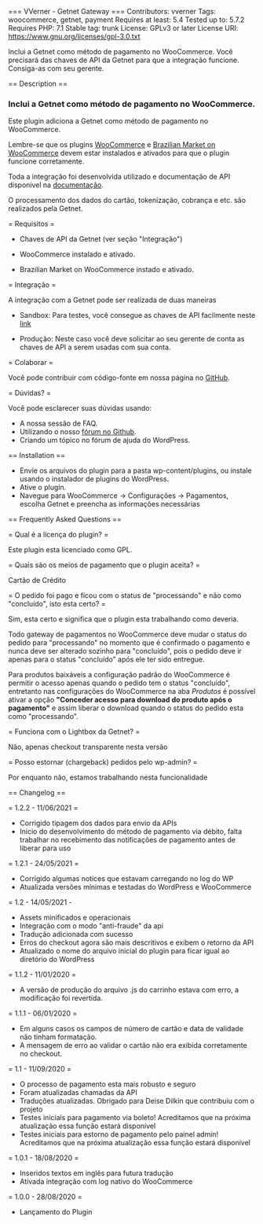 === VVerner - Getnet Gateway ===
Contributors: vverner
Tags: woocommerce, getnet, payment
Requires at least: 5.4
Tested up to: 5.7.2
Requires PHP: 7.1
Stable tag: trunk
License: GPLv3 or later
License URI: https://www.gnu.org/licenses/gpl-3.0.txt

Inclui a Getnet como método de pagamento no WooCommerce. Você precisará das chaves de API da Getnet para que a integração funcione. Consiga-as com seu gerente.

== Description ==

### Inclui a Getnet como método de pagamento no WooCommerce. ###

Este plugin adiciona a Getnet como método de pagamento no WooCommerce. 

Lembre-se que os plugins [WooCommerce](http://wordpress.org/plugins/woocommerce/) e [Brazilian Market on WooCommerce](http://wordpress.org/plugins/woocommerce-extra-checkout-fields-for-brazil/) devem estar instalados e ativados para que o plugin funcione corretamente.

Toda a integração foi desenvolvida utilizado e documentação de API disponível na [documentação](https://developers.getnet.com.br/).

O processamento dos dados do cartão, tokenização, cobrança e etc. são realizados pela Getnet.

= Requisitos =

* Chaves de API da Getnet (ver seção "Integração")

* WooCommerce instalado e ativado.

* Brazilian Market on WooCommerce instado e ativado.

= Integração =

A integração com a Getnet pode ser realizada de duas maneiras

* Sandbox: Para testes, você consegue as chaves de API facilmente neste [link](https://developers.getnet.com.br/login)

* Produção: Neste caso você deve solicitar ao seu gerente de conta as chaves de API a serem usadas com sua conta.

= Colaborar =

Você pode contribuir com código-fonte em nossa página no [GitHub](https://github.com/v-verner/woo-getnet).

= Dúvidas? =

Você pode esclarecer suas dúvidas usando:

* A nossa sessão de FAQ.
* Utilizando o nosso [fórum no Github](https://github.com/v-verner/woo-getnet).
* Criando um tópico no fórum de ajuda do WordPress.

== Installation ==

* Envie os arquivos do plugin para a pasta wp-content/plugins, ou instale usando o instalador de plugins do WordPress.
* Ative o plugin.
* Navegue para WooCommerce -> Configurações -> Pagamentos, escolha Getnet e preencha as informações necessárias

== Frequently Asked Questions ==

= Qual é a licença do plugin? =

Este plugin esta licenciado como GPL.

= Quais são os meios de pagamento que o plugin aceita? =

Cartão de Crédito

= O pedido foi pago e ficou com o status de "processando" e não como "concluído", isto esta certo? =

Sim, esta certo e significa que o plugin esta trabalhando como deveria.

Todo gateway de pagamentos no WooCommerce deve mudar o status do pedido para "processando" no momento que é confirmado o pagamento e nunca deve ser alterado sozinho para "concluído", pois o pedido deve ir apenas para o status "concluído" após ele ter sido entregue.

Para produtos baixáveis a configuração padrão do WooCommerce é permitir o acesso apenas quando o pedido tem o status "concluído", entretanto nas configurações do WooCommerce na aba *Produtos* é possível ativar a opção **"Conceder acesso para download do produto após o pagamento"** e assim liberar o download quando o status do pedido esta como "processando".

= Funciona com o Lightbox da Getnet? =

Não, apenas checkout transparente nesta versão

= Posso estornar (chargeback) pedidos pelo wp-admin? =

Por enquanto não, estamos trabalhando nesta funcionalidade

== Changelog ==

= 1.2.2 - 11/06/2021 =
* Corrigido tipagem dos dados para envio da APIs
* Inicio do desenvolvimento do método de pagamento via débito, falta trabalhar no recebimento das notificações de pagamento antes de liberar para uso

= 1.2.1 - 24/05/2021 =
* Corrigido algumas notices que estavam carregando no log do WP
* Atualizada versões mínimas e testadas do WordPress e WooCommerce

= 1.2 - 14/05/2021 -
* Assets minificados e operacionais
* Integração com o modo "anti-fraude" da api
* Tradução adicionada com sucesso
* Erros do checkout agora são mais descritivos e exibem o retorno da API
* Atualizado o nome do arquivo inicial do plugin para ficar igual ao diretório do WordPress

= 1.1.2 - 11/01/2020 =
* A versão de produção do arquivo .js do carrinho estava com erro, a modificação foi revertida.

= 1.1.1 - 06/01/2020 =
* Em alguns casos os campos de número de cartão e data de validade não tinham formatação.
* A mensagem de erro ao validar o cartão não era exibida corretamente no checkout.

= 1.1 - 11/09/2020 =

* O processo de pagamento esta mais robusto e seguro
* Foram atualizadas chamadas da API
* Traduções atualizadas. Obrigado para Deise Dilkin que contribuiu com o projeto
* Testes iniciais para pagamento via boleto! Acreditamos que na próxima atualização essa função estará disponível
* Testes iniciais para estorno de pagamento pelo painel admin! Acreditamos que na próxima atualização essa função estará disponível

= 1.0.1 - 18/08/2020 =

* Inseridos textos em inglês para futura tradução
* Ativada integração com log nativo do WooCommerce

= 1.0.0 - 28/08/2020 =

* Lançamento do Plugin